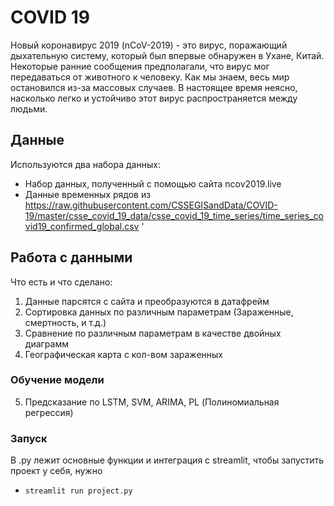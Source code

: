 # COVID 19

Новый коронавирус 2019 (nCoV-2019) - это вирус, поражающий дыхательную систему, который был впервые обнаружен в Ухане, Китай. Некоторые ранние сообщения предполагали, что вирус мог передаваться от животного к человеку. Как мы знаем, весь мир остановился из-за массовых случаев. В настоящее время неясно, насколько легко и устойчиво этот вирус распространяется между людьми.

## Данные
Используются два набора данных:

- Набор данных, полученный с помощью сайта ncov2019.live
- Данные временных рядов из https://raw.githubusercontent.com/CSSEGISandData/COVID-19/master/csse_covid_19_data/csse_covid_19_time_series/time_series_covid19_confirmed_global.csv '

## Работа с данными
Что есть и что сделано: 
1. Данные парсятся с сайта и преобразуются в датафрейм
2. Сортировка данных по различным параметрам (Зараженные, смертность, и т.д.) 
3. Сравнение по различным параметрам в качестве двойных диаграмм
4. Географическая карта с кол-вом зараженных

### Обучение модели
5. Предсказание по LSTM, SVM, ARIMA, PL (Полиномиальная регрессия)


### Запуск
В .py лежит основные функции и интеграция с streamlit, чтобы запустить проект у себя, нужно
- ``` streamlit run project.py ```
